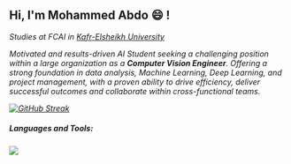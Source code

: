 <h2>Hi, I'm Mohammed Abdo 😄 !</h2>
<p><em>Studies at FCAI in <a href="https://kfs.edu.eg/engkfs/"> Kafr-Elsheikh University </a>
<p> 
Motivated and results-driven AI Student seeking a challenging position within a large 
organization as a <b>Computer Vision Engineer</b>. Offering a strong foundation in data analysis, Machine 
Learning, Deep Learning, and project management, with a proven ability to drive efficiency, deliver 
successful outcomes and collaborate within cross-functional teams. </p>

<a href="https://git.io/streak-stats">
  <img src="https://streak-stats.demolab.com?user=mohamedabdomm2" alt="GitHub Streak" />
</a>

<h5 align="left">Languages and Tools:</h5>
 <a href="https://skillicons.dev">
    <img src="https://skillicons.dev/icons?i=py,pytorch,git,github,c,cpp,java,"/>
  </a>

